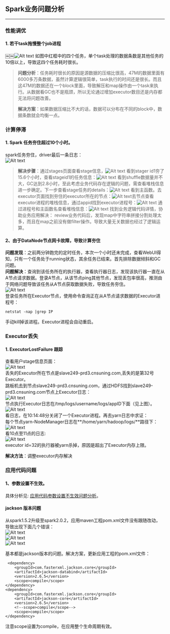 ## Spark业务问题分析


----------
### **性能调优**
#### 1. 若干task拖慢整个job进程
￼￼![Alt text](https://github.com/alixGuo/Resources/upload/master/2016/201611/2016111101.jpg)
如图中红框中的四个任务，单个task处理的数据条数是其他任务的10倍以上，导致这四个任务耗时很长。

> **问题分析**：任务耗时很长的原因是源数据的压缩比很高，47M的数据里面有6000多万条数据，虽然计算逻辑很简单，task执行的时间还是很长。而且这47M的数据还在一个block里面，导致解压和map操作由一个task来执行。从数据看GC也不是瓶颈，所以无论通过增加executor数目还是内存都无法将问题改善。
> 
> **解决方案**：如果数据压缩比不大的话，数据可以分布在不同的block中，数据条数就会均衡一点。  

### 计算停滞  
#### 1. Spark 任务夯住超过10个小时。  
spark任务夯住，driver最后一条日志：  
![Alt text](https://github.com/alixGuo/Resources/blob/master/2016121220.png)  

> **解决步骤**：通过stages页面查看stage信息，![Alt text](https://github.com/alixGuo/Resources/blob/master/2016121205.png)
看到stager id1夯了15.6个小时，查看stageid1的任务信息：![Alt text](https://github.com/alixGuo/Resources/blob/master/2016121206.png)
看到shuffle数据量并不大，GC达到2.8小时，至此考虑业务代码存在逻辑的问题，需查看堆栈信息进一步确定。下一步查看stage任务的details：![Alt text](https://github.com/alixGuo/Resources/blob/master/2016121207.png)
看到主函数。去executor页面找到夯住的executor所在的节点：![Alt text](https://github.com/alixGuo/Resources/blob/master/2016121208.png)去节点查看executor进程的堆栈信息，通过appid找到executor进程号：![Alt text](https://github.com/alixGuo/Resources/blob/master/2016121209.png)
通过进程号和主函数名查看堆栈信息：![Alt text](https://github.com/alixGuo/Resources/blob/master/2016121210.png)
找到业务逻辑代码详情，协助业务应用解决：
review业务代码后，发现map中字符串拼接分割处理太多，而且在map之前没有做filter操作。导致大量无关数据也经过了逻辑运算。

#### 2、由于DataNode节点网卡故障，导致计算夯住    
**问题发现**：之前两分钟跑完的定时任务，本次一个小时还未完成，查看WebUI得知，只有一个任务处于running状态，其余任务已结束。首先排除数据倾斜和GC问题。  
**问题解决**：查询到该任务所在的执行器，查看执行器日志，发现该执行器一直在从A节点请求数据。登录A节点，从该节点ping其他节点，发现丢包率很高，推测由于网络问题导致该任务从A节点获取数据失败，导致任务夯住。  
![Alt text](https://github.com/alixGuo/Resources/blob/master/2016121216.png)  
登录任务所在Executor节点，使用命令查询正在从A节点请求数据的Executor进程号：  

```
netstat -nap |grep IP
```  
手动kill掉该进程。Executor进程会自动重启。  

### Executor丢失  
#### 1. ExecutorLostFailure 跟踪  
查看用户stage信息页面：  
![Alt text](https://github.com/alixGuo/Resources/blob/master/2016121211.png)  
丢失的Executor所在节点是slave249-prd3.cnsuning.com,丢失的是第32号Executor。  
跳板机去到节点slave249-prd3.cnsuning.com，通过HDFS找到slave249-prd3.cnsuning.com节点上Executor日志：  
![Alt text](https://github.com/alixGuo/Resources/blob/master/2016121212.png)    
节点执行Executor日志在/tmp/logs/username/logs/appID下面（见上图）。  
![Alt text](https://github.com/alixGuo/Resources/blob/master/2016121213.png)  
看日志，在10:14:48分关闭了一个Executor进程。再去yarn日志中求证：  
每个节点yarn-NodeManager日志在**/home/yarn/hadoop/logs/**路径下：  
![Alt text](https://github.com/alixGuo/Resources/blob/master/2016121214.png)  
看10点至11点的日志:  
![Alt text](https://github.com/alixGuo/Resources/blob/master/2016121215.png)  
executor id=32的执行器被yarn杀掉，原因是超出了Executor内存上限。  

**解决方法**：调整executor内存解决  

### 应用代码问题    
#### 1、参数设置不生效。  
具体分析见: [应用代码参数设置不生效问题分析](https://github.com/alixGuo/Spark-App-Solutions/blob/master/%E5%BA%94%E7%94%A8%E4%BB%A3%E7%A0%81%E5%8F%82%E6%95%B0%E8%AE%BE%E7%BD%AE%E4%B8%8D%E7%94%9F%E6%95%88%E9%97%AE%E9%A2%98%E5%88%86%E6%9E%90.md)。  

#### jackson  版本问题  
从spark1.5.2升级至spark2.0.2，应用maven工程pom.xml文件没有跟随改动，导致出现下面几个错误：  
![Alt text](https://github.com/alixGuo/Resources/blob/master/2016121217.png)  
![Alt text](https://github.com/alixGuo/Resources/blob/master/2016121218.png)  
![Alt text](https://github.com/alixGuo/Resources/blob/master/2016121219.png)  

基本都是jackson版本的问题。解决方案，更新应用工程的pom.xml文件：  

	 <dependency>
        <groupId>com.fasterxml.jackson.core</groupId>
        <artifactId>jackson-databind</artifactId>
        <version>2.6.5</version>
        <scope>compile</scope>
    </dependency>
    <dependency>
        <groupId>com.fasterxml.jackson.core</groupId>
        <artifactId>jackson-core</artifactId>
        <version>2.6.5</version>
        <!--scope>compile</scope-->
        <scope>compile</scope>
    </dependency>

注意scope设置为compile，在应用整个生命周期有效。  

